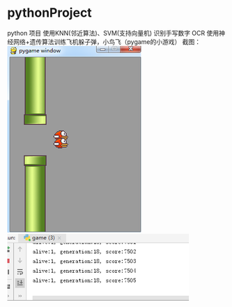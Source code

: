 # pythonProject
python 项目
使用KNN(邻近算法)、SVM(支持向量机) 识别手写数字 OCR
使用神经网络+遗传算法训练飞机躲子弹，小鸟飞（pygame的小游戏）
截图：
![Image text](https://github.com/zhushengl/pythonProject/blob/master/img/%E6%8D%95%E8%8E%B7.PNG)
![Image text](https://github.com/zhushengl/pythonProject/blob/master/img/%E6%8D%95%E8%8E%B71.PNG)
